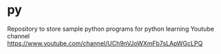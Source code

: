 # py
Repository to store sample python programs for python learning
Youtube channel https://www.youtube.com/channel/UCh9nVJoWXmFb7sLApWGcLPQ
